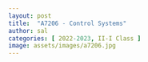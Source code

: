 ```yaml
---
layout: post
title:  "A7206 - Control Systems"
author: sal
categories: [ 2022-2023, II-I Class ]
image: assets/images/a7206.jpg
---
```


